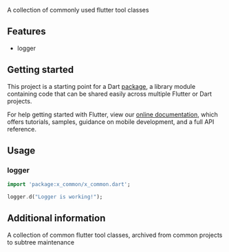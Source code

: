 A collection of commonly used flutter tool classes

## Features

- logger

## Getting started

This project is a starting point for a Dart
[package](https://flutter.dev/developing-packages/),
a library module containing code that can be shared easily across
multiple Flutter or Dart projects.

For help getting started with Flutter, view our
[online documentation](https://flutter.dev/docs), which offers tutorials,
samples, guidance on mobile development, and a full API reference.

## Usage

### logger
```dart
import 'package:x_common/x_common.dart';

logger.d("Logger is working!");
```

## Additional information

A collection of common flutter tool classes, archived from common projects to subtree maintenance
